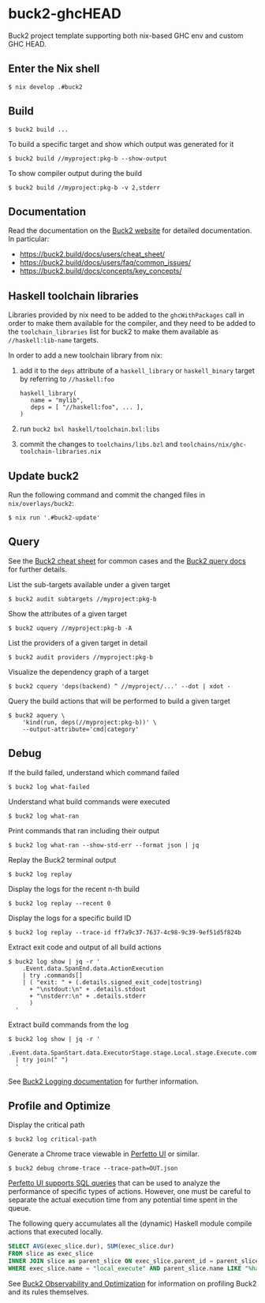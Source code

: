 # buck2-ghcHEAD

Buck2 project template supporting both nix-based GHC env and custom GHC HEAD.

## Enter the Nix shell

```
$ nix develop .#buck2
```


## Build

```
$ buck2 build ...
```

To build a specific target and show which output was generated for it
```
$ buck2 build //myproject:pkg-b --show-output
```

To show compiler output during the build
```
$ buck2 build //myproject:pkg-b -v 2,stderr
```

## Documentation

Read the documentation on the [Buck2 website][buck2] for detailed documentation.
In particular:
- https://buck2.build/docs/users/cheat_sheet/
- https://buck2.build/docs/users/faq/common_issues/
- https://buck2.build/docs/concepts/key_concepts/

[buck2]: https://buck2.build/

## Haskell toolchain libraries

Libraries provided by nix need to be added to the `ghcWithPackages` call in order to make them available for the compiler, and they need
to be added to the `toolchain_libraries` list for buck2 to make them available as `//haskell:lib-name` targets.

In order to add a new toolchain library from nix:

1. add it to the `deps` attribute of a `haskell_library` or `haskell_binary` target by referring to `//haskell:foo`

    ```bzl
    haskell_library(
       name = "mylib",
       deps = [ "//haskell:foo", ... ],
    )
    ```
2. run `buck2 bxl haskell/toolchain.bxl:libs`
3. commit the changes to `toolchains/libs.bzl` and `toolchains/nix/ghc-toolchain-libraries.nix`

## Update buck2

Run the following command and commit the changed files in `nix/overlays/buck2`:

```
$ nix run '.#buck2-update'
```

## Query

See the [Buck2 cheat sheet][buck2-cheat] for common cases and the [Buck2 query
docs][buck2-query] for further details.

[buck2-cheat]: https://buck2.build/docs/users/cheat_sheet/
[buck2-query]: https://buck2.build/docs/users/query/cquery/

List the sub-targets available under a given target
```
$ buck2 audit subtargets //myproject:pkg-b
```

Show the attributes of a given target
```
$ buck2 uquery //myproject:pkg-b -A
```

List the providers of a given target in detail
```
$ buck2 audit providers //myproject:pkg-b
```

Visualize the dependency graph of a target
```
$ buck2 cquery 'deps(backend) ^ //myproject/...' --dot | xdot -
```

Query the build actions that will be performed to build a given target
```
$ buck2 aquery \
    'kind(run, deps(//myproject:pkg-b))' \
    --output-attribute='cmd|category'
```

## Debug

If the build failed, understand which command failed
```
$ buck2 log what-failed
```

Understand what build commands were executed
```
$ buck2 log what-ran
```

Print commands that ran including their output
```
$ buck2 log what-ran --show-std-err --format json | jq
```

Replay the Buck2 terminal output
```
$ buck2 log replay
```

Display the logs for the recent n-th build
```
$ buck2 log replay --recent 0
```

Display the logs for a specific build ID
```
$ buck2 log replay --trace-id ff7a9c37-7637-4c98-9c39-9ef51d5f824b
```

Extract exit code and output of all build actions
```
$ buck2 log show | jq -r '
    .Event.data.SpanEnd.data.ActionExecution
    | try .commands[]
    | ( "exit: " + (.details.signed_exit_code|tostring)
      + "\nstdout:\n" + .details.stdout
      + "\nstderr:\n" + .details.stderr
      )
  '
```

Extract build commands from the log
```
$ buck2 log show | jq -r '
    .Event.data.SpanStart.data.ExecutorStage.stage.Local.stage.Execute.command.argv
  | try join(" ")
  '
```

See [Buck2 Logging documentation][buck2-logging] for further information.

[buck2-logging]: https://buck2.build/docs/users/build_observability/logging/

## Profile and Optimize

Display the critical path
```
$ buck2 log critical-path
```

Generate a Chrome trace viewable in [Perfetto UI][perfetto] or similar.
```
$ buck2 debug chrome-trace --trace-path=OUT.json
```

[Perfetto UI supports SQL queries][perfetto-sql] that can be used to analyze
the performance of specific types of actions. However, one must be careful to
separate the actual execution time from any potential time spent in the queue.

The following query accumulates all the (dynamic) Haskell module compile
actions that executed locally.
```sql
SELECT AVG(exec_slice.dur), SUM(exec_slice.dur)
FROM slice as exec_slice
INNER JOIN slice as parent_slice ON exec_slice.parent_id = parent_slice.id
WHERE exec_slice.name = "local_execute" AND parent_slice.name LIKE "%haskell_compile_shared%"
```

See [Buck2 Observability and Optimization][buck2-opt] for information on
profiling Buck2 and its rules themselves.

[perfetto]: https://ui.perfetto.dev/
[perfetto-sql]: https://perfetto.dev/docs/quickstart/trace-analysis
[buck2-opt]: https://buck2.build/docs/rule_authors/optimization/
